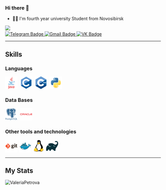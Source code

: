 ### Hi there :dizzy:
- :woman_technologist: I'm fourth year university Student from Novosibirsk

<div id="header" align="left">
  <img src="https://media.giphy.com/media/BferOKonYOspm28AiB/giphy.gif" width="300"/>
</div>

<div id="badges" align="left">
  <a href="https://t.me/ValeriaPetrovaa">
    <img src="https://img.shields.io/badge/Telegram-blue?logo=telegram&logoColor=white&style=for-the-badge" alt="Telegram Badge"/>
  </a>    
  <a href="mailto:v.petrova@g.nsu.ru" align="center">
    <img src="https://img.shields.io/badge/email-red?logo=gmail&logoColor=white&style=for-the-badge" alt="Gmail Badge"/>
  </a>
  <a href="https://vk.com/valeria_petrovaa">
    <img src="https://img.shields.io/badge/VK-royalblue?logo=vk&logoColor=white&style=for-the-badge" alt="VK Badge"/>
  </a>
</div>

---

## Skills
### Languages
<div>
  <img src="https://github.com/devicons/devicon/blob/master/icons/java/java-original-wordmark.svg" title="Java" alt="Java" width="40" height="40"/>&nbsp;
  <img src="https://github.com/devicons/devicon/blob/master/icons/c/c-original.svg" title="C" alt="C" width="40" height="40"/>&nbsp;
   <img src="https://github.com/devicons/devicon/blob/master/icons/cplusplus/cplusplus-original.svg" title="C++" alt="C++" width="40" height="40"/>&nbsp;
    <img src="https://github.com/devicons/devicon/blob/master/icons/python/python-original.svg" title="python" alt="python" width="40" height="40"/>&nbsp;
    
### Data Bases
  <img src="https://github.com/devicons/devicon/blob/master/icons/postgresql/postgresql-plain-wordmark.svg" title="PostgreSQL"  alt="PostgreSQL" width="40" height="40"/>&nbsp;
  <img src="https://github.com/devicons/devicon/blob/master/icons/oracle/oracle-original.svg" title="Oracle database"  alt="Oracle database" width="40" height="40"/>&nbsp;
  
### Other tools and technologies  
  <img src="https://github.com/devicons/devicon/blob/master/icons/git/git-original-wordmark.svg" title="Git" alt="Git" width="40" height="40"/>
  <img src="https://github.com/devicons/devicon/blob/master/icons/docker/docker-original.svg" title="Docker" alt="Docker" width="40" height="40"/>
  <img src="https://github.com/devicons/devicon/blob/master/icons/linux/linux-original.svg" title="Linux" alt="Linux" width="40" height="40"/>
  <img src="https://github.com/devicons/devicon/blob/master/icons/gradle/gradle-plain.svg" title="Gradle" alt="Gradle" width="40" height="40"/>
</div>

---

## My Stats
<div display="inline-flex"  align-items="center" justify-content="space-between">
  <img src="https://github-readme-stats.vercel.app/api/top-langs?username=ValeriaPetrova&bg_color=151515&title_color=fff&text_color=ffffff&icon_color=0b92f8&border_color=0b92f8&border_radius=30&layout=compact&card_width =350&langs_count=6&hide=CMake,Makefile,Arc,PowerShell,BatchFile,HTML,Dockerfile&locale=en" alt="ValeriaPetrova" />
</div>
